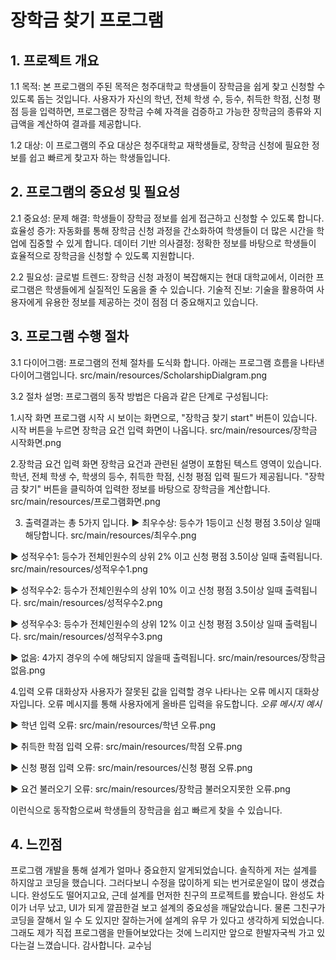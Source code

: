 # 장학금 찾기 프로그램

## 1. 프로젝트 개요
   1.1 목적: 본 프로그램의 주된 목적은 청주대학교 학생들이 장학금을 쉽게 찾고 신청할 수 있도록 돕는 것입니다. 사용자가 자신의 학년, 전체 학생 수, 등수, 취득한 학점, 신청 평점 등을 입력하면, 프로그램은 장학금 수혜 자격을 검증하고 가능한 장학금의 종류와 지급액을 계산하여 결과를 제공합니다.

   1.2 대상: 이 프로그램의 주요 대상은 청주대학교 재학생들로, 장학금 신청에 필요한 정보를 쉽고 빠르게 찾고자 하는 학생들입니다.

## 2. 프로그램의 중요성 및 필요성

   2.1 중요성:
   문제 해결: 학생들이 장학금 정보를 쉽게 접근하고 신청할 수 있도록 합니다.
   효율성 증가: 자동화를 통해 장학금 신청 과정을 간소화하여 학생들이 더 많은 시간을 학업에 집중할 수 있게 합니다.
   데이터 기반 의사결정: 정확한 정보를 바탕으로 학생들이 효율적으로 장학금을 신청할 수 있도록 지원합니다.

   2.2 필요성:
   글로벌 트렌드: 장학금 신청 과정이 복잡해지는 현대 대학교에서, 이러한 프로그램은 학생들에게 실질적인 도움을 줄 수 있습니다.
   기술적 진보: 기술을 활용하여 사용자에게 유용한 정보를 제공하는 것이 점점 더 중요해지고 있습니다.

## 3. 프로그램 수행 절차
   3.1 다이어그램: 프로그램의 전체 절차를 도식화 합니다. 아래는 프로그램 흐름을 나타낸 다이어그램입니다.
   src/main/resources/ScholarshipDialgram.png

   3.2 절차 설명: 프로그램의 동작 방법은 다음과 같은 단계로 구성됩니다:

   1.시작 화면
   프로그램 시작 시 보이는 화면으로, "장학금 찾기 start" 버튼이 있습니다. 
   시작 버튼을 누르면 장학금 요건 입력 화면이 나옵니다.
   src/main/resources/장학금 시작화면.png

   2.장학금 요건 입력 화면
   장학금 요건과 관련된 설명이 포함된 텍스트 영역이 있습니다.
   학년, 전체 학생 수, 학생의 등수, 취득한 학점, 신청 평점 입력 필드가 제공됩니다.
   "장학금 찾기" 버튼을 클릭하여 입력한 정보를 바탕으로 장학금을 계산합니다.
   src/main/resources/프로그램화면.png
   
   3. 출력결과는 총 5가지 입니다.
   ▶ 최우수상: 등수가 1등이고 신청 평점 3.5이상 일때 해당합니다.
   src/main/resources/최우수.png

   ▶ 성적우수1: 등수가 전체인원수의 상위 2% 이고 신청 평점 3.5이상 일때 출력됩니다.
   src/main/resources/성적우수1.png

   ▶ 성적우수2: 등수가 전체인원수의 상위 10% 이고 신청 평점 3.5이상 일때 출력됩니다.
   src/main/resources/성적우수2.png

   ▶ 성적우수3: 등수가 전체인원수의 상위 12% 이고 신청 평점 3.5이상 일때 출력됩니다.
   src/main/resources/성적우수3.png

   ▶ 없음: 4가지 경우의 수에 해당되지 않을때 출력됩니다.
   src/main/resources/장학금 없음.png

   4.입력 오류 대화상자
   사용자가 잘못된 값을 입력할 경우 나타나는 오류 메시지 대화상자입니다.
   오류 메시지를 통해 사용자에게 올바른 입력을 유도합니다.
   *오류 메시지 예시*

   ▶ 학년 입력 오류:
   src/main/resources/학년 오류.png

   ▶ 취득한 학점 입력 오류:
   src/main/resources/학점 오류.png

   ▶ 신청 평점 입력 오류:
   src/main/resources/신청 평점 오류.png

   ▶ 요건 불러오기 오류:
   src/main/resources/장학금 불러오지못한 오류.png

   이런식으로 동작함으로써 학생들의 장학금을 쉽고 빠르게 찾을 수 있습니다.

## 4. 느낀점
   프로그램 개발을 통해 설계가 얼마나 중요한지 알게되었습니다. 
   솔직하게 저는 설계를 하지않고 코딩을 했습니다. 
   그러다보니 수정을 많이하게 되는 번거로운일이 많이 생겼습니다. 완성도도 떨어지고요, 
   근데 설계를 먼저한 친구의 프로젝트를 봤습니다. 완성도 차이가 너무 났고,
   UI가 되게 깔끔한걸 보고 설계의 중요성을 깨달았습니다. 
   물론 그친구가 코딩을 잘해서 일 수 도 있지만 잘하는거에 설계의 유무 가 있다고 생각하게 되었습니다. 
   그래도 제가 직접 프로그램을 만들어보았다는 것에 느리지만 앞으로 한발자국씩 가고 있다는걸 느꼈습니다. 
   감사합니다. 교수님

